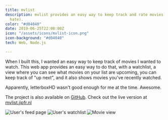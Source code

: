 ```yaml
---
title: mvlist
description: mvlist provides an easy way to keep track and rate movies you love (or
  hate).
color: "#d04040"
date: 2019-06-25T22:00:00Z
icon: "/assets/icons/mvlist-icon.png"
icon-background: "#d04040"
tech: Web, Node.js

---
```

When I built this, I wanted an easy way to keep track of movies I wanted to watch. This web app provides an easy way to do that, with a watchlist, a view where you can see what movies on your list are upcoming, you can keep track of "up next", and it also shows movies you've recently watched.

Apparently, letterboxHD wasn't good enough for me at the time. Awesome.

The project is also available on [GitHub](https://github.com/jipfr/mvlist). Check out the live version at [mvlist.jipfr.nl](https://mvlist.jipfr.nl)

![User's feed page](https://raw.githubusercontent.com/JipFr/jipfr/master/projects/mvlist.png)
![User's watchlist](https://raw.githubusercontent.com/JipFr/jipfr/master/projects/mvlist-2.png)
![Movie view](https://raw.githubusercontent.com/JipFr/jipfr/master/projects/mvlist-3.png)